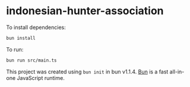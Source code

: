 # indonesian-hunter-association

To install dependencies:

```bash
bun install
```

To run:

```bash
bun run src/main.ts
```

This project was created using `bun init` in bun v1.1.4. [Bun](https://bun.sh) is a fast all-in-one JavaScript runtime.
